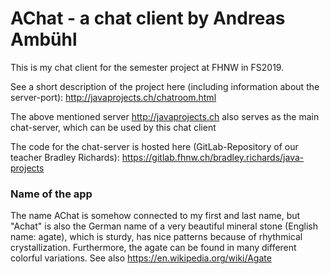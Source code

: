 # AChat - a chat client by Andreas Ambühl
This is my chat client for the semester project at FHNW in FS2019.


See a short description of the project here (including information about the server-port):
http://javaprojects.ch/chatroom.html

The above mentioned server http://javaprojects.ch also serves as the main chat-server,
which can be used by this chat client

The code for the chat-server is hosted here (GitLab-Repository of our teacher Bradley Richards):
https://gitlab.fhnw.ch/bradley.richards/java-projects



### Name of the app
The name AChat is somehow connected to my first and last name, but "Achat" is also the German name 
of a very beautiful mineral stone (English name: agate), which is sturdy, has nice patterns because of 
rhythmical crystallization. Furthermore, the agate can be found in many different colorful variations.
See also https://en.wikipedia.org/wiki/Agate